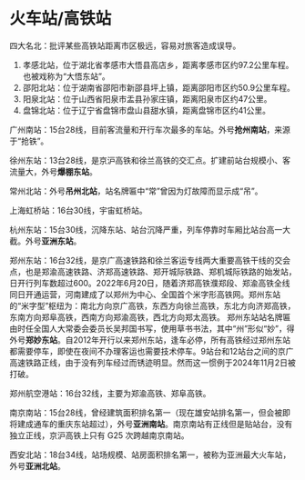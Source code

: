 # 火车站/高铁站

四大名北：批评某些高铁站距离市区极远，容易对旅客造成误导。

1. 孝感北站，位于湖北省孝感市大悟县高店乡，距离孝感市区约97.2公里车程。也被戏称为“大悟东站”。
2. 邵阳北站：位于湖南省邵阳市新邵县坪上镇，距离邵阳市区约50.9公里车程。
3. 阳泉北站：位于山西省阳泉市盂县孙家庄镇，距离阳泉市区约47公里。
4. 盘锦北站：位于辽宁省盘锦市盘山县甜水镇，距离盘锦市区约41公里。

广州南站：15台28线，目前客流量和开行车次最多的车站。外号**抢州南站**，来源于“抢铁”。

徐州东站：13台28线，是京沪高铁和徐兰高铁的交汇点。扩建前站台规模小、客流量大，外号**爆棚东站**。

常州北站：外号**吊州北站**，站名牌匾中“常”曾因为灯故障而显示成“吊”。

上海虹桥站：16台30线，宇宙虹桥站。

杭州东站：15台30线，沉降东站、站台沉降严重，列车停靠时车厢比站台高一大截。外号**亚洲东站**。

郑州东站：16台32线，是京广高速铁路和徐兰客运专线两大重要高铁干线的交会点，也是郑渝高速铁路、济郑高速铁路、郑开城际铁路、郑机城际铁路的始发站，日开行列车数超过600。2022年6月20日，随着济郑高铁濮郑段、郑渝高铁全线同日开通运营，河南建成了以郑州为中心、全国首个米字形高铁网。郑州东站的“米字型”枢纽为：南北方向京广高铁，东西方向徐兰高铁，东北方向济郑高铁，东南方向郑阜高铁，西南方向郑渝高铁，西北方向郑太高铁。
郑州东站站名牌匾由时任全国人大常委会委员长吴邦国书写，使用草书书法，其中“州”形似“妙”，得外号**郑妙东站**。自2012年开行以来郑州东站，逢车必停，所有高铁经过郑州东站都需要停车，即使在夜间不办理客运也需要技术停车。9站台和12站台之间的京广高速铁路正线，由于没有列车经过而锈迹明显。然而这一惯例于2024年11月2日被打破。

郑州航空港站：16台32线，主要为郑渝高铁、郑阜高铁。

南京南站：15台28线，曾经建筑面积排名第一（现在雄安站排名第一，但会被即将建成通车的重庆东站超过），外号**亚洲南站**。南京南站有正线但是贴站台，没有独立正线，京沪高铁上只有 G25 次跨越南京南站。

西安北站：18台34线，站场规模、站房面积排名第一，被称为亚洲最大火车站，外号**亚洲北站**。

